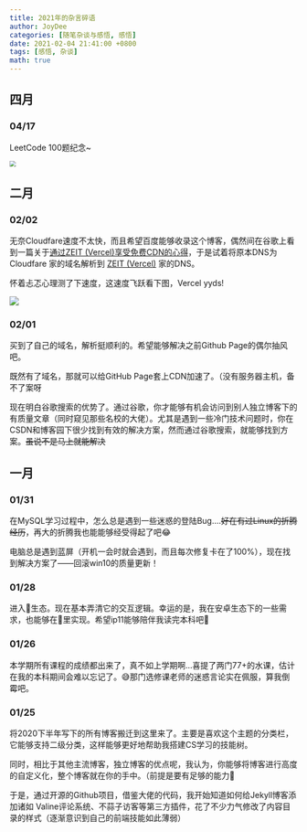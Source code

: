 ```yaml
---
title: 2021年的杂言碎语
author: JoyDee
categories: [随笔杂谈与感悟, 感悟]
date: 2021-02-04 21:41:00 +0800
tags: [感悟, 杂谈]
math: true
---
```


## 四月

### 04/17

LeetCode 100题纪念~

<img src="https://gitee.com/j__strawhat/MyImages/raw/master/20210417232507.png" style="zoom: 67%;" />

## 二月

### 02/02

无奈Cloudfare速度不太快，而且希望百度能够收录这个博客，偶然间在谷歌上看到一篇关于[通过ZEIT (Vercel)享受免费CDN的心得](https://zpjiang.me/2020/01/15/let-baidu-index-github-page/)，于是试着将原本DNS为 Cloudfare 家的域名解析到 [ZEIT (Vercel)](https://vercel.com/j-strawhat) 家的DNS。

怀着忐忑心理测了下速度，这速度飞跃看下图，Vercel yyds!

<img src="https://gitee.com/j__strawhat/MyImages/raw/master/20210206131317.png"/>

### 02/01

买到了自己的域名，解析挺顺利的。希望能够解决之前Github Page的偶尔抽风吧。

既然有了域名，那就可以给GitHub Page套上CDN加速了。（没有服务器主机，备不了案呀

现在明白谷歌搜索的优势了。通过谷歌，你才能够有机会访问到别人独立博客下的有质量文章（同时窥见那些名校的大佬）。尤其是遇到一些冷门技术问题时，你在CSDN和博客园下很少找到有效的解决方案，然而通过谷歌搜索，就能够找到方案。~~虽说不是马上就能解决~~

## 一月

### 01/31

在MySQL学习过程中，怎么总是遇到一些迷惑的登陆Bug....~~好在有过Linux的折腾经历~~，再大的折腾我也能能够经受得起了吧😂

电脑总是遇到蓝屏（开机一会时就会遇到，而且每次修复卡在了100%），现在找到解决方案了——回滚win10的质量更新！

### 01/28

进入🍎生态。现在基本弄清它的交互逻辑。幸运的是，我在安卓生态下的一些需求，也能够在🍎里实现。希望ip11能够陪伴我读完本科吧🙏

### 01/26

本学期所有课程的成绩都出来了，真不如上学期啊...喜提了两门77+的水课，估计在我的本科期间会难以忘记了。😅那门选修课老师的迷惑言论实在佩服，算我倒霉吧。

### 01/25

将2020下半年写下的所有博客搬迁到这里来了。主要是喜欢这个主题的分类栏，它能够支持二级分类，这样能够更好地帮助我搭建CS学习的技能树。

同时，相比于其他主流博客，独立博客的优点呢，我认为，你能够将博客进行高度的自定义化，整个博客就在你的手中。（前提是要有足够的能力🤕

于是，通过开源的Github项目，借鉴大佬的代码，我开始知道如何给Jekyll博客添加诸如 Valine评论系统、不蒜子访客等第三方插件，花了不少力气修改了内容目录的样式（逐渐意识到自己的前端技能如此薄弱）

